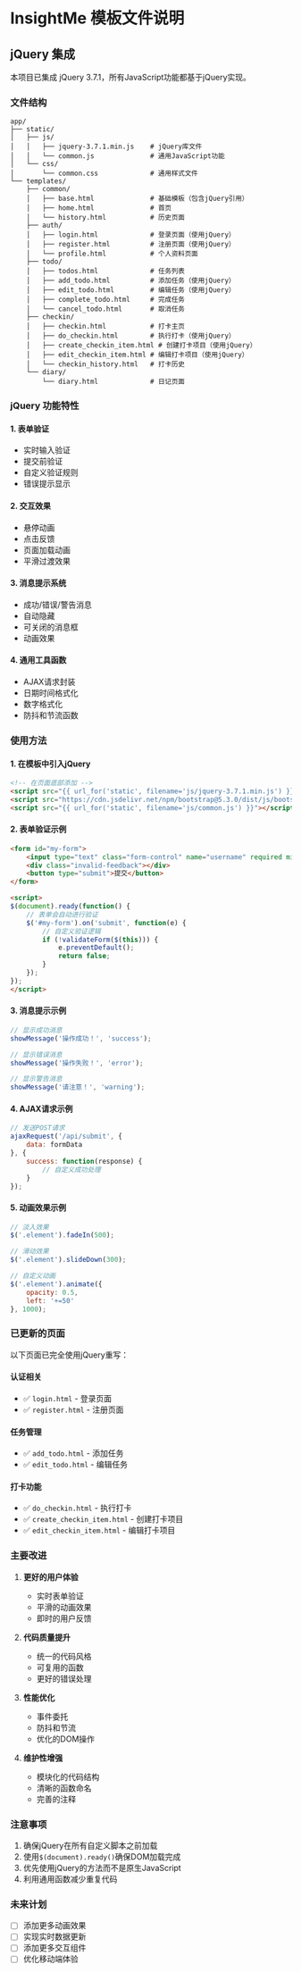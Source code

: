 # InsightMe 模板文件说明

## jQuery 集成

本项目已集成 jQuery 3.7.1，所有JavaScript功能都基于jQuery实现。

### 文件结构

```
app/
├── static/
│   ├── js/
│   │   ├── jquery-3.7.1.min.js    # jQuery库文件
│   │   └── common.js              # 通用JavaScript功能
│   └── css/
│       └── common.css             # 通用样式文件
└── templates/
    ├── common/
    │   ├── base.html              # 基础模板（包含jQuery引用）
    │   ├── home.html              # 首页
    │   └── history.html           # 历史页面
    ├── auth/
    │   ├── login.html             # 登录页面（使用jQuery）
    │   ├── register.html          # 注册页面（使用jQuery）
    │   └── profile.html           # 个人资料页面
    ├── todo/
    │   ├── todos.html             # 任务列表
    │   ├── add_todo.html          # 添加任务（使用jQuery）
    │   ├── edit_todo.html         # 编辑任务（使用jQuery）
    │   ├── complete_todo.html     # 完成任务
    │   └── cancel_todo.html       # 取消任务
    ├── checkin/
    │   ├── checkin.html           # 打卡主页
    │   ├── do_checkin.html        # 执行打卡（使用jQuery）
    │   ├── create_checkin_item.html # 创建打卡项目（使用jQuery）
    │   ├── edit_checkin_item.html # 编辑打卡项目（使用jQuery）
    │   └── checkin_history.html   # 打卡历史
    └── diary/
        └── diary.html             # 日记页面
```

### jQuery 功能特性

#### 1. 表单验证
- 实时输入验证
- 提交前验证
- 自定义验证规则
- 错误提示显示

#### 2. 交互效果
- 悬停动画
- 点击反馈
- 页面加载动画
- 平滑过渡效果

#### 3. 消息提示系统
- 成功/错误/警告消息
- 自动隐藏
- 可关闭的消息框
- 动画效果

#### 4. 通用工具函数
- AJAX请求封装
- 日期时间格式化
- 数字格式化
- 防抖和节流函数

### 使用方法

#### 1. 在模板中引入jQuery

```html
<!-- 在页面底部添加 -->
<script src="{{ url_for('static', filename='js/jquery-3.7.1.min.js') }}"></script>
<script src="https://cdn.jsdelivr.net/npm/bootstrap@5.3.0/dist/js/bootstrap.bundle.min.js"></script>
<script src="{{ url_for('static', filename='js/common.js') }}"></script>
```

#### 2. 表单验证示例

```html
<form id="my-form">
    <input type="text" class="form-control" name="username" required minlength="3">
    <div class="invalid-feedback"></div>
    <button type="submit">提交</button>
</form>

<script>
$(document).ready(function() {
    // 表单会自动进行验证
    $('#my-form').on('submit', function(e) {
        // 自定义验证逻辑
        if (!validateForm($(this))) {
            e.preventDefault();
            return false;
        }
    });
});
</script>
```

#### 3. 消息提示示例

```javascript
// 显示成功消息
showMessage('操作成功！', 'success');

// 显示错误消息
showMessage('操作失败！', 'error');

// 显示警告消息
showMessage('请注意！', 'warning');
```

#### 4. AJAX请求示例

```javascript
// 发送POST请求
ajaxRequest('/api/submit', {
    data: formData
}, {
    success: function(response) {
        // 自定义成功处理
    }
});
```

#### 5. 动画效果示例

```javascript
// 淡入效果
$('.element').fadeIn(500);

// 滑动效果
$('.element').slideDown(300);

// 自定义动画
$('.element').animate({
    opacity: 0.5,
    left: '+=50'
}, 1000);
```

### 已更新的页面

以下页面已完全使用jQuery重写：

#### 认证相关
- ✅ `login.html` - 登录页面
- ✅ `register.html` - 注册页面

#### 任务管理
- ✅ `add_todo.html` - 添加任务
- ✅ `edit_todo.html` - 编辑任务

#### 打卡功能
- ✅ `do_checkin.html` - 执行打卡
- ✅ `create_checkin_item.html` - 创建打卡项目
- ✅ `edit_checkin_item.html` - 编辑打卡项目

### 主要改进

1. **更好的用户体验**
   - 实时表单验证
   - 平滑的动画效果
   - 即时的用户反馈

2. **代码质量提升**
   - 统一的代码风格
   - 可复用的函数
   - 更好的错误处理

3. **性能优化**
   - 事件委托
   - 防抖和节流
   - 优化的DOM操作

4. **维护性增强**
   - 模块化的代码结构
   - 清晰的函数命名
   - 完善的注释

### 注意事项

1. 确保jQuery在所有自定义脚本之前加载
2. 使用`$(document).ready()`确保DOM加载完成
3. 优先使用jQuery的方法而不是原生JavaScript
4. 利用通用函数减少重复代码

### 未来计划

- [ ] 添加更多动画效果
- [ ] 实现实时数据更新
- [ ] 添加更多交互组件
- [ ] 优化移动端体验 